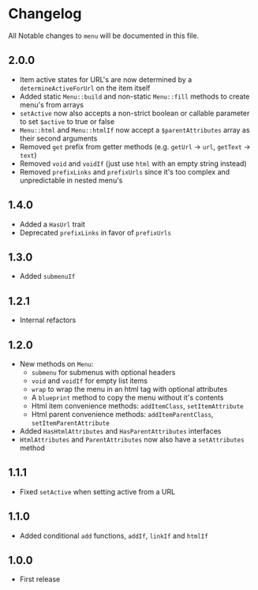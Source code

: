 # Changelog

All Notable changes to `menu` will be documented in this file.

## 2.0.0
- Item active states for URL's are now determined by a `determineActiveForUrl` on the item itself
- Added static `Menu::build` and non-static `Menu::fill` methods to create menu's from arrays
- `setActive` now also accepts a non-strict boolean or callable parameter to set `$active` to true or false 
- `Menu::html` and `Menu::htmlIf` now accept a `$parentAttributes` array as their second arguments
- Removed `get` prefix from getter methods (e.g. `getUrl` -> `url`, `getText` -> `text`)
- Removed `void` and `voidIf` (just use `html` with an empty string instead)
- Removed `prefixLinks` and `prefixUrls` since it's too complex and unpredictable in nested menu's

## 1.4.0
- Added a `HasUrl` trait
- Deprecated `prefixLinks` in favor of `prefixUrls`

## 1.3.0
- Added `submenuIf`

## 1.2.1
- Internal refactors

## 1.2.0
- New methods on `Menu`:
    - `submenu` for submenus with optional headers
    - `void` and `voidIf` for empty list items
    - `wrap` to wrap the menu in an html tag with optional attributes
    - A `blueprint` method to copy the menu without it's contents
    - Html item convenience methods: `addItemClass`, `setItemAttribute`
    - Html parent convenience methods: `addItemParentClass`, `setItemParentAttribute`
- Added `HasHtmlAttributes` and `HasParentAttributes` interfaces
- `HtmlAttributes` and `ParentAttributes` now also have a `setAttributes` method

## 1.1.1
- Fixed `setActive` when setting active from a URL

## 1.1.0
- Added conditional `add` functions, `addIf`, `linkIf` and `htmlIf`

## 1.0.0
- First release

